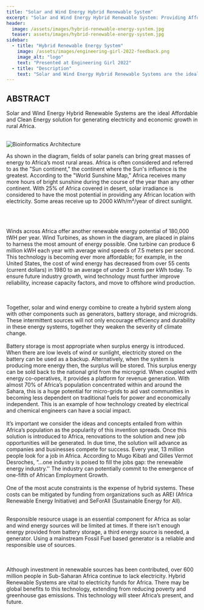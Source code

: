 ```yaml
---
title: "Solar and Wind Energy Hybrid Renewable System"
excerpt: "Solar and Wind Energy Hybrid Renewable System: Providing Affordable and Clean Energy to Rural Africa. Presented at Engineering Girl 2022"
header:
  image: /assets/images/hybrid-renewable-energy-system.jpg
  teaser: assets/images/hybrid-renewable-energy-system.jpg
sidebar:
  - title: "Hybrid Renewable Energy System"
    image: /assets/images/engineering-girl-2022-feedback.png
    image_alt: "logo"
    text: "Presented at Engineering Girl 2022"
  - title: "Description"
    text: "Solar and Wind Energy Hybrid Renewable Systems are the ideal Affordable and Clean Energy solution for generating electricity and economic growth in rural Africa."
---
```


## ABSTRACT
<div style="text-align: justify;">
Solar and Wind Energy Hybrid Renewable Systems are the ideal Affordable and Clean Energy solution for generating electricity and economic growth in rural Africa.
</div>

<br>

![Bioinformatics Architecture](https://rajaramanwork.github.io/my-portfolio/assets/images/HybridEnergySolution.jpg)

As shown in the diagram, fields of solar panels can bring great masses of energy to Africa’s most rural areas. Africa is often considered and referred to as the "Sun continent," the continent where the Sun's influence is the greatest. According to the "World Sunshine Map," Africa receives many more hours of bright sunshine during the course of the year than any other continent. With 25% of Africa covered in desert, solar irradiance is considered to have the most potential in providing any African location with electricity. Some areas receive up to 2000 kWh/m²/year of direct sunlight. 

<br>
<br>

Winds across Africa offer another renewable energy potential of 180,000 tWH per year. Wind Turbines, as shown in the diagram, are placed in plains to harness the most amount of energy possible. One turbine can produce 6 million kWH each year with average wind speeds of 7.5 meters per second. This technology is becoming ever more affordable; for example, in the United States, the cost of wind energy has decreased from over 55 cents (current dollars) in 1980 to an average of under 3 cents per kWh today. To ensure future industry growth, wind technology must further improve reliability, increase capacity factors, and move to offshore wind production. 

<br>
<br>
Together, solar and wind energy combine to create a hybrid system along with other components such as generators, battery storage, and microgrids. These intermittent sources will not only encourage efficiency and durability in these energy systems, together they weaken the severity of climate change.

<br>
<br>
Battery storage is most appropriate when surplus energy is introduced. When there are low levels of wind or sunlight, electricity stored on the battery can be used as a backup. Alternatively, when the system is producing more energy then, the surplus will be stored. This surplus energy can be sold back to the national grid from the microgrid. When coupled with energy co-operatives, it provides a platform for revenue generation. With almost 70% of Africa’s population concentrated within and around the Sahara, this is a huge potential for micro-grids to aid vast communities in becoming less dependent on traditional fuels for power and economically independent. This is an example of how technology created by electrical and chemical engineers can have a social impact. 

<br>
<br>
It’s important we consider the ideas and concepts entailed from within Africa’s population as the popularity of this invention spreads. Once this solution is introduced to Africa, renovations to the solution and new job opportunities will be generated. In due time, the solution will advance as companies and businesses compete for success. Every year, 13 million people look for a job in Africa. According to Mugo Kibati and Gilles Vermot Desroches, “...one industry is poised to fill the jobs gap: the renewable energy industry.'' The industry can potentially commit to the emergence of one-fifth of African Employment Growth.

<br>
<br>
One of the most acute constraints is the expense of hybrid systems. These costs can be mitigated by funding from organizations such as AREI (Africa Renewable Energy Initiative) and SeForAll (Sustainable Energy for All). 

<br>
<br>

Responsible resource usage is an essential component for Africa as solar and wind energy sources will be limited at times. If there isn't enough energy provided from battery storage, a third energy source is needed, a generator. Using a mainstream Fossil Fuel based generator is a reliable and responsible use of sources. 

<br>
<br>
Although investment in renewable sources has been contributed, over 600 million people in Sub-Saharan Africa continue to lack electricity. Hybrid Renewable Systems are vital to electricity funds for Africa. There may be global benefits to this technology, extending from reducing poverty and greenhouse gas emissions. This technology will steer Africa’s present, and future.
</div>
